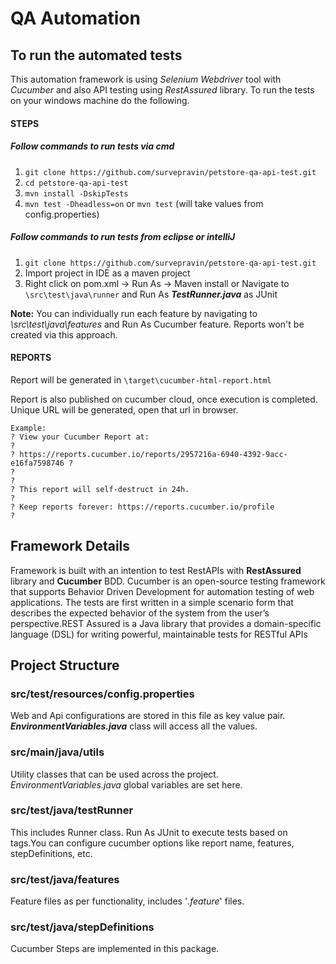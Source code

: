 # QA Automation

## To run the automated tests
This automation framework is using *Selenium Webdriver* tool with *Cucumber* and also API testing using *RestAssured* library. To run the tests on your windows machine do the following.

#### STEPS
##### Follow commands to run tests via cmd
1. `git clone https://github.com/survepravin/petstore-qa-api-test.git`
2. `cd petstore-qa-api-test`
3. `mvn install -DskipTests`
4. `mvn test -Dheadless=on` or `mvn test` (will take values from config.properties)

##### Follow commands to run tests from eclipse or intelliJ
1. `git clone https://github.com/survepravin/petstore-qa-api-test.git`
2. Import project in IDE as a maven project
3. Right click on pom.xml -> Run As -> Maven install
or 
Navigate to ``\src\test\java\runner`` and Run As _**TestRunner.java**_ as JUnit

**Note:** You can individually run each feature by navigating to _\src\test\java\features_ and Run As Cucumber feature. Reports won't be created via this approach.

#### REPORTS
Report will be generated in `\target\cucumber-html-report.html`

Report is also published on cucumber cloud, once execution is completed. Unique URL will be generated, open that url in browser.
``` 
Example:
? View your Cucumber Report at:                                            ?
? https://reports.cucumber.io/reports/2957216a-6940-4392-9acc-e16fa7598746 ?
?                                                                          ?
? This report will self-destruct in 24h.                                   ?
? Keep reports forever: https://reports.cucumber.io/profile                ?
```

## Framework Details
Framework is built with an intention to test RestAPIs with **RestAssured** library and **Cucumber** BDD.
Cucumber is an open-source testing framework that supports Behavior Driven Development for automation testing of web applications. The tests are first written in a simple scenario form that describes the expected behavior of the system from the user’s perspective.REST Assured is a Java library that provides a domain-specific language (DSL) for writing powerful, maintainable tests for RESTful APIs

## Project Structure

### src/test/resources/config.properties
Web and Api configurations are stored in this file as key value pair. _**EnvironmentVariables.java**_ class will access all the values.

### src/main/java/utils
Utility classes that can be used across the project. *EnvironmentVariables.java* global variables are set here.

### src/test/java/testRunner
This includes Runner class. Run As JUnit to execute tests based on tags.You can configure cucumber options like report name, features, stepDefinitions, etc.

### src/test/java/features
Feature files as per functionality, includes '*.feature*' files.

### src/test/java/stepDefinitions
Cucumber Steps are implemented in this package.
